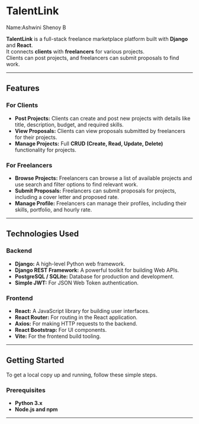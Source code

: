 # TalentLink

Name:Ashwini Shenoy B


**TalentLink** is a full-stack freelance marketplace platform built with **Django** and **React**.  
It connects **clients** with **freelancers** for various projects.  
Clients can post projects, and freelancers can submit proposals to find work.

---

## Features

### For Clients
- **Post Projects:** Clients can create and post new projects with details like title, description, budget, and required skills.
- **View Proposals:** Clients can view proposals submitted by freelancers for their projects.
- **Manage Projects:** Full **CRUD (Create, Read, Update, Delete)** functionality for projects.

### For Freelancers
- **Browse Projects:** Freelancers can browse a list of available projects and use search and filter options to find relevant work.
- **Submit Proposals:** Freelancers can submit proposals for projects, including a cover letter and proposed rate.
- **Manage Profile:** Freelancers can manage their profiles, including their skills, portfolio, and hourly rate.

---

## Technologies Used

### Backend
- **Django:** A high-level Python web framework.
- **Django REST Framework:** A powerful toolkit for building Web APIs.
- **PostgreSQL / SQLite:** Database for production and development.
- **Simple JWT:** For JSON Web Token authentication.

### Frontend
- **React:** A JavaScript library for building user interfaces.
- **React Router:** For routing in the React application.
- **Axios:** For making HTTP requests to the backend.
- **React Bootstrap:** For UI components.
- **Vite:** For the frontend build tooling.

---

## Getting Started

To get a local copy up and running, follow these simple steps.

### Prerequisites
- **Python 3.x**
- **Node.js and npm**

---


